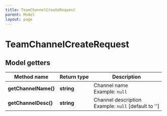 ```yaml
---
title: TeamChannelCreateRequest
parent: Model
layout: page
---
```


# TeamChannelCreateRequest

## Model getters

Method name | Return type | Description
------------ | ------------- | -------------
**getChannelName()** | **string** | Channel name <br>Example: `null` 
**getChannelDesc()** | **string** | Channel description <br>Example: `null`  [default to '']

